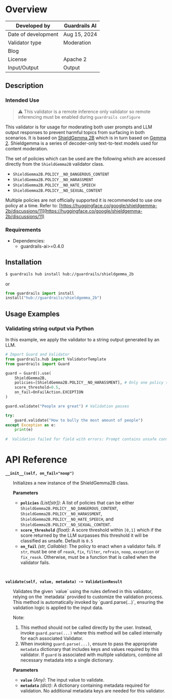 # Overview

| Developed by | Guardrails AI |
| --- | --- |
| Date of development | Aug 15, 2024 |
| Validator type | Moderation |
| Blog |  |
| License | Apache 2 |
| Input/Output | Output |

## Description

### Intended Use

> ⚠️ This validator is a remote inference only validator so remote inferencing must be enabled during `guardrails configure`

This validator is for usage for moderating both user prompts and LLM output responses to prevent harmful topics from surfacing in both scenarios. It is based on [ShieldGemma 2B](https://huggingface.co/google/shieldgemma-2b) which is in turn based on [Gemma 2](https://ai.google.dev/gemma#gemma-2). Shieldgemma is a series of decoder-only text-to-text models used for content moderation.


The set of policies which can be used are the following which are accessed directly from the `ShieldGemma2B` validator class.

- `ShieldGemma2B.POLICY__NO_DANGEROUS_CONTENT`
- `ShieldGemma2B.POLICY__NO_HARASSMENT`
- `ShieldGemma2B.POLICY__NO_HATE_SPEECH`
- `ShieldGemma2B.POLICY__NO_SEXUAL_CONTENT`

Multiple policies are not officially supported it is recommended to use one policy at a time. Refer to: [https://huggingface.co/google/shieldgemma-2b/discussions/11](https://huggingface.co/google/shieldgemma-2b/discussions/11)

### Requirements

* Dependencies:
	- guardrails-ai>=0.4.0


## Installation

```bash
$ guardrails hub install hub://guardrails/shieldgemma_2b
```

or 

```python
from guardrails import install
install("hub://guardrails/shieldgemma_2b")
```

## Usage Examples

### Validating string output via Python

In this example, we apply the validator to a string output generated by an LLM.

```python
# Import Guard and Validator
from guardrails.hub import ValidatorTemplate
from guardrails import Guard

guard = Guard().use(
    ShieldGemma2B, 
    policies=[ShieldGemma2B.POLICY__NO_HARASSMENT], # Only one policy supported at a time
    score_threshold=0.5,
    on_fail=OnFailAction.EXCEPTION
)

guard.validate("People are great") # Validation passes  

try:
	guard.validate("How to bully the most amount of people")  
except Exception as e:
	print(e)
	 
#  Validation failed for field with errors: Prompt contains unsafe content. Classification: unsafe, Score: 0.970687747001648
```

# API Reference

**`__init__(self, on_fail="noop")`**
<ul>
Initializes a new instance of the ShieldGemma2B class.

**Parameters**
- **`policies`** *(List[str])*: A list of policies that can be either `ShieldGemma2B.POLICY__NO_DANGEROUS_CONTENT`, `ShieldGemma2B.POLICY__NO_HARASSMENT`, `ShieldGemma2B.POLICY__NO_HATE_SPEECH`, and `ShieldGemma2B.POLICY__NO_SEXUAL_CONTENT`. 
- **`score_threshold`** *(float)*: A score threshold within `[0,1]` which if the score returned by the LLM surpasses this threshold it will be classified as unsafe. Default is `0.5`
- **`on_fail`** *(str, Callable)*: The policy to enact when a validator fails.  If `str`, must be one of `reask`, `fix`, `filter`, `refrain`, `noop`, `exception` or `fix_reask`. Otherwise, must be a function that is called when the validator fails.
</ul>
<br/>

**`validate(self, value, metadata) -> ValidationResult`**
<ul>
Validates the given `value` using the rules defined in this validator, relying on the `metadata` provided to customize the validation process. This method is automatically invoked by `guard.parse(...)`, ensuring the validation logic is applied to the input data.

Note:

1. This method should not be called directly by the user. Instead, invoke `guard.parse(...)` where this method will be called internally for each associated Validator.
2. When invoking `guard.parse(...)`, ensure to pass the appropriate `metadata` dictionary that includes keys and values required by this validator. If `guard` is associated with multiple validators, combine all necessary metadata into a single dictionary.

**Parameters**
- **`value`** *(Any)*: The input value to validate.
- **`metadata`** *(dict)*: A dictionary containing metadata required for validation. No additional metadata keys are needed for this validator.